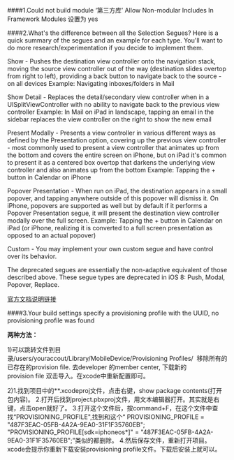 ####1.Could not build module ‘第三方库’
Allow Non-modular Includes In Framework Modules  设置为  yes

####2.What's the difference between all the Selection Segues?
Here is a quick summary of the segues and an example for each type. You'll want to do more research/experimentation if you decide to implement them.

Show - Pushes the destination view controller onto the navigation stack, moving the source view controller out of the way (destination slides overtop from right to left), providing a back button to navigate back to the source - on all devices
Example: Navigating inboxes/folders in Mail

Show Detail - Replaces the detail/secondary view controller when in a UISplitViewController with no ability to navigate back to the previous view controller
Example: In Mail on iPad in landscape, tapping an email in the sidebar replaces the view controller on the right to show the new email

Present Modally - Presents a view controller in various different ways as defined by the Presentation option, covering up the previous view controller - most commonly used to present a view controller that animates up from the bottom and covers the entire screen on iPhone, but on iPad it's common to present it as a centered box overtop that darkens the underlying view controller and also animates up from the bottom
Example: Tapping the + button in Calendar on iPhone

Popover Presentation - When run on iPad, the destination appears in a small popover, and tapping anywhere outside of this popover will dismiss it. On iPhone, popovers are supported as well but by default if it performs a Popover Presentation segue, it will present the destination view controller modally over the full screen.
Example: Tapping the + button in Calendar on iPad (or iPhone, realizing it is converted to a full screen presentation as opposed to an actual popover)

Custom - You may implement your own custom segue and have control over its behavior.

The deprecated segues are essentially the non-adaptive equivalent of those described above. These segue types are deprecated in iOS 8: Push, Modal, Popover, Replace.

[官方文档说明链接](https://developer.apple.com/library/ios/recipes/xcode_help-interface_builder/articles-storyboard/StoryboardSegue.html)


####3.Your build settings specify a provisioning profile with the UUID, no provisioning profile was found

**两种方法：**

1)可以跳转文件到目录/users/youraccout/Library/MobileDevice/Provisioning Profiles/  移除所有的已存在的provision file. 去developer 的member center, 下载新的provision file 双击导入。在xcode中重新配置即可。 

2)1.找到项目中的**.xcodeproj文件，点击右键，show package contents(打开包内容)。
2.打开后找到project.pbxproj文件，用文本编辑器打开。其实就是右键，点击open就好了。
3.打开这个文件后，按command+F，在这个文件中查找“PROVISIONING_PROFILE",找到和这个“
PROVISIONING_PROFILE = "487F3EAC-05FB-4A2A-9EA0-31F1F35760EB";
"PROVISIONING_PROFILE[sdk=iphoneos*]" = "487F3EAC-05FB-4A2A-9EA0-31F1F35760EB";”类似的都删除。
4.然后保存文件，重新打开项目。xcode会提示你重新下载安装provisioning profile文件。下载后安装上就可以。
